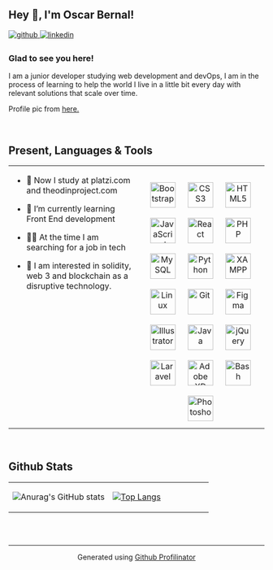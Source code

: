 ## Hey 👋, I'm Oscar Bernal!  
  

<a href="https://github.com/maat-mind" target="_blank">
<img src=https://img.shields.io/badge/github-%2324292e.svg?&style=for-the-badge&logo=github&logoColor=white alt=github style="margin-bottom: 5px;" />
</a>  
<a href="https://www.linkedin.com/in/maat-mind/" target="_blank">
<img src=https://img.shields.io/badge/linkedin-%231E77B5.svg?&style=for-the-badge&logo=linkedin&logoColor=white alt=linkedin style="margin-bottom: 5px;" />
</a>



### Glad to see you here!  
I am a junior developer studying web development and devOps, I am in the process of learning to help the world I live in a little bit every day with relevant solutions that scale over time.

Profile pic from <a href="https://picrew.me/image_maker/333657" target="_blank">here.</a>
  

<br/>  


## Present, Languages & Tools  
<table><tr><td valign="top" width="50%">

- 🔭 Now I study at platzi.com and theodinproject.com
  

- 🌱 I’m currently learning Front End development
  
  
- 🐱‍👤 At the time I am searching for a job in tech
  
  
- 🔗 I am interested in solidity, web 3 and blockchain as a disruptive technology.


</td><td valign="top" width="50%">

<div align="center">
  <br/>
<img style="margin: 10px" src="https://profilinator.rishav.dev/skills-assets/bootstrap-plain.svg" alt="Bootstrap" height="50" />  
<img style="margin: 10px" src="https://profilinator.rishav.dev/skills-assets/css3-original-wordmark.svg" alt="CSS3" height="50" />  
<img style="margin: 10px" src="https://profilinator.rishav.dev/skills-assets/html5-original-wordmark.svg" alt="HTML5" height="50" />  
<img style="margin: 10px" src="https://profilinator.rishav.dev/skills-assets/javascript-original.svg" alt="JavaScript" height="50" />  
<img style="margin: 10px" src="https://profilinator.rishav.dev/skills-assets/react-original-wordmark.svg" alt="React" height="50" />  
<img style="margin: 10px" src="https://profilinator.rishav.dev/skills-assets/php-original.svg" alt="PHP" height="50" />  
<img style="margin: 10px" src="https://profilinator.rishav.dev/skills-assets/mysql-original-wordmark.svg" alt="MySQL" height="50" />  
<img style="margin: 10px" src="https://profilinator.rishav.dev/skills-assets/python-original.svg" alt="Python" height="50" />  
<img style="margin: 10px" src="https://profilinator.rishav.dev/skills-assets/xampp.png" alt="XAMPP" height="50" />  
<img style="margin: 10px" src="https://profilinator.rishav.dev/skills-assets/linux-original.svg" alt="Linux" height="50" />  
<img style="margin: 10px" src="https://profilinator.rishav.dev/skills-assets/git-scm-icon.svg" alt="Git" height="50" />  
<img style="margin: 10px" src="https://profilinator.rishav.dev/skills-assets/figma-icon.svg" alt="Figma" height="50" />  
<img style="margin: 10px" src="https://profilinator.rishav.dev/skills-assets/adobe_illustrator-icon.svg" alt="Illustrator" height="50" />  
<img style="margin: 10px" src="https://profilinator.rishav.dev/skills-assets/java-original-wordmark.svg" alt="Java" height="50" />  
<img style="margin: 10px" src="https://profilinator.rishav.dev/skills-assets/jquery.png" alt="jQuery" height="50" />
<img style="margin: 10px" src="https://profilinator.rishav.dev/skills-assets/laravel-plain-wordmark.svg" alt="Laravel" height="50" />
<img style="margin: 10px" src="https://profilinator.rishav.dev/skills-assets/adobexd.png" alt="Adobe XD" height="50" />  
<img style="margin: 10px" src="https://profilinator.rishav.dev/skills-assets/gnu_bash-icon.svg" alt="Bash" height="50" />  
<img style="margin: 10px" src="https://profilinator.rishav.dev/skills-assets/photoshop-plain.svg" alt="Photoshop" height="50" />  
<br/>
</div>  
</div>  


</td></tr></table>  

<br/> 


## Github Stats  
<table><tr><td align="top" width="50%">

![Anurag's GitHub stats](https://github-readme-stats.vercel.app/api?username=maat-mind&show_icons=true&theme=dark)

</td><td align="top" width="50%">

[![Top Langs](https://github-readme-stats.vercel.app/api/top-langs/?username=maat-mind&layout=compact&hide=powershell,python,batchfile&theme=dark)](https://github.com/anuraghazra/github-readme-stats)
  
</td></tr>
</table>  
 

<br/>  

<br/>

----
<div align="center">Generated using <a href="https://profilinator.rishav.dev/" target="_blank">Github Profilinator</a></div>
